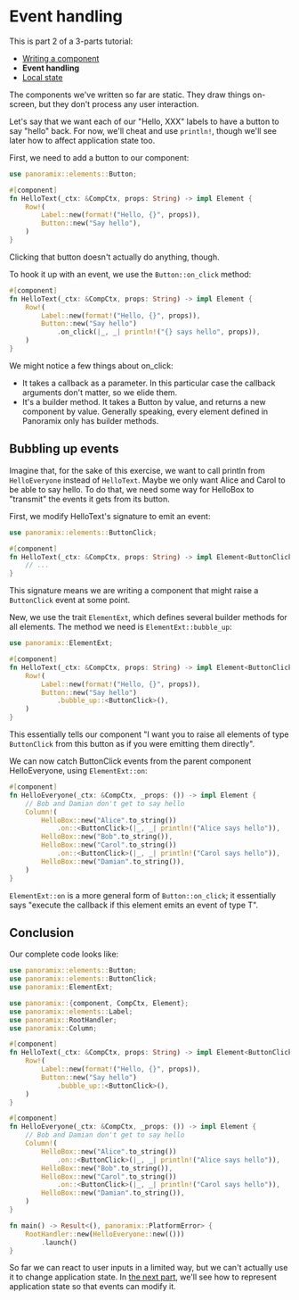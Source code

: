 # Event handling

This is part 2 of a 3-parts tutorial:

- [Writing a component](./writing_a_component.md)
- **Event handling**
- [Local state](./local_state.md)

The components we've written so far are static. They draw things on-screen, but they don't process any user interaction.

Let's say that we want each of our "Hello, XXX" labels to have a button to say "hello" back. For now, we'll cheat and use `println!`, though we'll see later how to affect application state too.

First, we need to add a button to our component:

```rust
use panoramix::elements::Button;

#[component]
fn HelloText(_ctx: &CompCtx, props: String) -> impl Element {
    Row!(
        Label::new(format!("Hello, {}", props)),
        Button::new("Say hello"),
    )
}
```

Clicking that button doesn't actually do anything, though.

To hook it up with an event, we use the `Button::on_click` method:


```rust
#[component]
fn HelloText(_ctx: &CompCtx, props: String) -> impl Element {
    Row!(
        Label::new(format!("Hello, {}", props)),
        Button::new("Say hello")
            .on_click(|_, _| println!("{} says hello", props)),
    )
}
```

We might notice a few things about on_click:

- It takes a callback as a parameter. In this particular case the callback arguments don't matter, so we elide them.
- It's a builder method. It takes a Button by value, and returns a new component by value. Generally speaking, every element defined in Panoramix only has builder methods.


## Bubbling up events

Imagine that, for the sake of this exercise, we want to call println from `HelloEveryone` instead of `HelloText`. Maybe we only want Alice and Carol to be able to say hello. To do that, we need some way for HelloBox to "transmit" the events it gets from its button.

First, we modify HelloText's signature to emit an event:

```rust
use panoramix::elements::ButtonClick;

#[component]
fn HelloText(_ctx: &CompCtx, props: String) -> impl Element<ButtonClick> {
    // ...
}
```

This signature means we are writing a component that might raise a `ButtonClick` event at some point.

New, we use the trait `ElementExt`, which defines several builder methods for all elements. The method we need is `ElementExt::bubble_up`:


```rust
use panoramix::ElementExt;

#[component]
fn HelloText(_ctx: &CompCtx, props: String) -> impl Element<ButtonClick> {
    Row!(
        Label::new(format!("Hello, {}", props)),
        Button::new("Say hello")
            .bubble_up::<ButtonClick>(),
    )
}
```

This essentially tells our component "I want you to raise all elements of type `ButtonClick` from this button as if you were emitting them directly".

We can now catch ButtonClick events from the parent component HelloEveryone, using `ElementExt::on`:

```rust
#[component]
fn HelloEveryone(_ctx: &CompCtx, _props: ()) -> impl Element {
    // Bob and Damian don't get to say hello
    Column!(
        HelloBox::new("Alice".to_string())
            .on::<ButtonClick>(|_, _| println!("Alice says hello")),
        HelloBox::new("Bob".to_string()),
        HelloBox::new("Carol".to_string())
            .on::<ButtonClick>(|_, _| println!("Carol says hello")),
        HelloBox::new("Damian".to_string()),
    )
}
```

`ElementExt::on` is a more general form of `Button::on_click`; it essentially says "execute the callback if this element emits an event of type T".


## Conclusion

Our complete code looks like:

```rust
use panoramix::elements::Button;
use panoramix::elements::ButtonClick;
use panoramix::ElementExt;

use panoramix::{component, CompCtx, Element};
use panoramix::elements::Label;
use panoramix::RootHandler;
use panoramix::Column;

#[component]
fn HelloText(_ctx: &CompCtx, props: String) -> impl Element<ButtonClick> {
    Row!(
        Label::new(format!("Hello, {}", props)),
        Button::new("Say hello")
            .bubble_up::<ButtonClick>(),
    )
}

#[component]
fn HelloEveryone(_ctx: &CompCtx, _props: ()) -> impl Element {
    // Bob and Damian don't get to say hello
    Column!(
        HelloBox::new("Alice".to_string())
            .on::<ButtonClick>(|_, _| println!("Alice says hello")),
        HelloBox::new("Bob".to_string()),
        HelloBox::new("Carol".to_string())
            .on::<ButtonClick>(|_, _| println!("Carol says hello")),
        HelloBox::new("Damian".to_string()),
    )
}

fn main() -> Result<(), panoramix::PlatformError> {
    RootHandler::new(HelloEveryone::new(()))
        .launch()
}
```

So far we can react to user inputs in a limited way, but we can't actually use it to change application state. In [the next part](./local_state.md), we'll see how to represent application state so that events can modify it.
